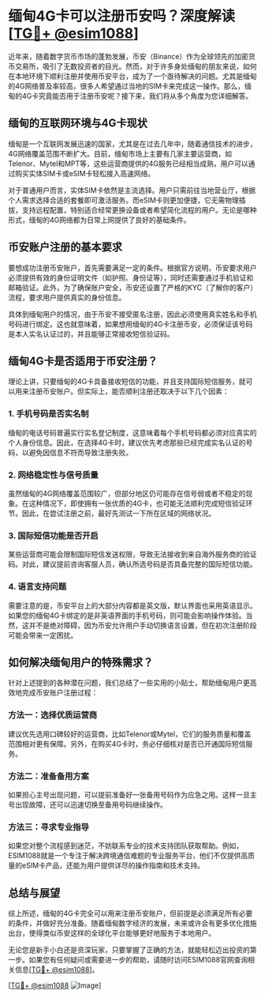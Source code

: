 # 缅甸4G卡可以注册币安吗？深度解读[[TG💪+ @esim1088](https://t.me/s/esim1088)]

近年来，随着数字货币市场的蓬勃发展，币安（Binance）作为全球领先的加密货币交易所，吸引了无数投资者的目光。然而，对于许多身处缅甸的朋友来说，如何在本地环境下顺利注册并使用币安平台，成为了一个亟待解决的问题。尤其是缅甸的4G网络普及率较高，很多人希望通过当地的SIM卡来完成这一操作。那么，缅甸的4G卡究竟能否用于注册币安呢？接下来，我们将从多个角度为您详细解答。

## 缅甸的互联网环境与4G卡现状

缅甸是一个互联网发展迅速的国家，尤其是在过去几年中，随着通信技术的进步，4G网络覆盖范围不断扩大。目前，缅甸市场上主要有几家主要运营商，如Telenor、Mytel和MPT等，这些运营商提供的4G服务已经相当成熟，用户可以通过购买实体SIM卡或eSIM卡轻松接入高速网络。

对于普通用户而言，实体SIM卡依然是主流选择。用户只需前往当地营业厅，根据个人需求选择合适的套餐即可激活服务。而eSIM卡则更加便捷，它无需物理插拔，支持远程配置，特别适合经常更换设备或者希望简化流程的用户。无论是哪种形式，缅甸的4G网络都为日常上网提供了良好的基础条件。

## 币安账户注册的基本要求

要想成功注册币安账户，首先需要满足一定的条件。根据官方说明，币安要求用户必须提供有效的身份证明文件（如护照、身份证等），同时还需要通过手机验证和邮箱验证。此外，为了确保账户安全，币安还设置了严格的KYC（了解你的客户）流程，要求用户提供真实的身份信息。

具体到缅甸用户的情况，由于币安不接受匿名注册，因此必须使用真实姓名和手机号码进行绑定。这也就意味着，如果想用缅甸的4G卡注册币安，必须保证该号码是本人实名认证过的，并且能够正常接收短信验证码。

## 缅甸4G卡是否适用于币安注册？

理论上讲，只要缅甸的4G卡具备接收短信的功能，并且支持国际短信服务，就可以用来注册币安账户。但实际上，能否顺利注册还取决于以下几个因素：

### 1. 手机号码是否实名制
缅甸的电话号码普遍实行实名登记制度，这意味着每个手机号码都必须对应真实的个人身份信息。因此，在选择4G卡时，建议优先考虑那些已经完成实名认证的号码，以避免因信息不符而导致注册失败。

### 2. 网络稳定性与信号质量
虽然缅甸的4G网络覆盖范围较广，但部分地区仍可能存在信号弱或者不稳定的现象。在这种情况下，即使拥有一张优质的4G卡，也可能无法顺利完成短信验证环节。因此，在尝试注册之前，最好先测试一下所在区域的网络状况。

### 3. 国际短信功能是否开启
某些运营商可能会限制国际短信发送权限，导致无法接收到来自海外服务商的验证码。对此，建议提前咨询客服人员，确认所选号码是否具备完整的国际短信功能。

### 4. 语言支持问题
需要注意的是，币安平台上的大部分内容都是英文版，默认界面也采用英语显示。如果您的缅甸4G卡绑定的是非英语界面的手机号码，则可能会影响操作体验。当然，这并不是绝对障碍，因为币安允许用户手动切换语言设置，但在初次注册阶段可能会带来一定困扰。

## 如何解决缅甸用户的特殊需求？

针对上述提到的各种潜在问题，我们总结了一些实用的小贴士，帮助缅甸用户更高效地完成币安账户注册过程：

### 方法一：选择优质运营商
建议优先选用口碑较好的运营商，比如Telenor或Mytel，它们的服务质量和覆盖范围相对更有保障。另外，在购买4G卡时，务必仔细核对是否已开通国际短信服务。

### 方法二：准备备用方案
如果担心主号出现问题，可以提前准备好一张备用号码作为应急之用。这样一旦主号出现故障，还可以迅速切换至备用号码继续操作。

### 方法三：寻求专业指导
如果您对整个流程感到迷茫，不妨联系专业的技术支持团队获取帮助。例如，ESIM1088就是一个专注于解决跨境通信难题的专业服务平台，他们不仅提供高质量的eSIM卡产品，还能为用户提供详尽的操作指南和技术支持。

## 总结与展望

综上所述，缅甸的4G卡完全可以用来注册币安账户，但前提是必须满足所有必要的条件，并做好充分准备。随着缅甸数字经济的发展，未来或许会有更多优化措施出台，使得类似币安这样的全球化平台能够更好地服务于本地用户。

无论您是新手小白还是资深玩家，只要掌握了正确的方法，就能轻松迈出投资的第一步。如果您有任何疑问或需要进一步的帮助，请随时访问ESIM1088官网查询相关信息[[TG💪+ @esim1088](https://t.me/s/esim1088)]。

[[TG💪+ @esim1088](https://t.me/s/esim1088) ![Image](https://i.postimg.cc/4NQfJmqS/Snipaste-2025-05-13-00-14-12.png)]